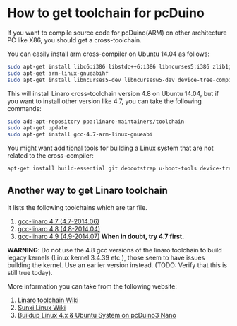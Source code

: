 # How to get toolchain for pcDuino

If you want to compile source code for pcDuino(ARM) on other architecture PC like X86,  you should get a cross-toolchain. 

You can easily install arm cross-compiler on Ubuntu 14.04 as follows:

```bash
sudo apt-get install libc6:i386 libstdc++6:i386 libncurses5:i386 zlib1g:i386
sudo apt-get arm-linux-gnueabihf
sudo apt-get install libncurses5-dev libncursesw5-dev device-tree-compiler u-boot-tools

```

This will install Linaro cross-toolchain version 4.8 on Ubuntu 14.04, but if you want to install other version like 4.7, you can take the following commands:
```bash
sudo add-apt-repository ppa:linaro-maintainers/toolchain
sudo apt-get update
sudo apt-get install gcc-4.7-arm-linux-gnueabi
```

You might want additional tools for building a Linux system that are not related to the cross-compiler:
```bash
apt-get install build-essential git debootstrap u-boot-tools device-tree-compiler
```

## Another way to get Linaro toolchain
It lists the following toolchains which are tar file.
1. [gcc-linaro 4.7 (4.7-2014.06)](http://releases.linaro.org/14.06/components/toolchain/gcc-linaro/4.7)
2. [gcc-linaro 4.8 (4.8-2014.04)](http://releases.linaro.org/14.04/components/toolchain/gcc-linaro/4.8)
3. [gcc-linaro 4.9 (4.9-2014.07)](http://releases.linaro.org/14.07/components/toolchain/gcc-linaro/4.9)
**When in doubt, try 4.7 first.**

**WARNING**: Do not use the 4.8 gcc versions of the linaro toolchain to build legacy kernels (Linux kernel 3.4.39 etc.), those seem to have issues building the kernel. Use an earlier version instead. (TODO: Verify that this is still true today).

More information you can take from the following website:
1. [Linaro toolchain Wiki](https://wiki.linaro.org/WorkingGroups/ToolChain)
2. [Sunxi Linux Wiki](http://linux-sunxi.org/Toolchain)
3. [Buildup Linux 4.x & Ubuntu System on pcDuino3 Nano](http://learn.linksprite.com/pcduino/buildup-linux-4-x-ubuntu-system-on-pcduino3-nano-2/)

